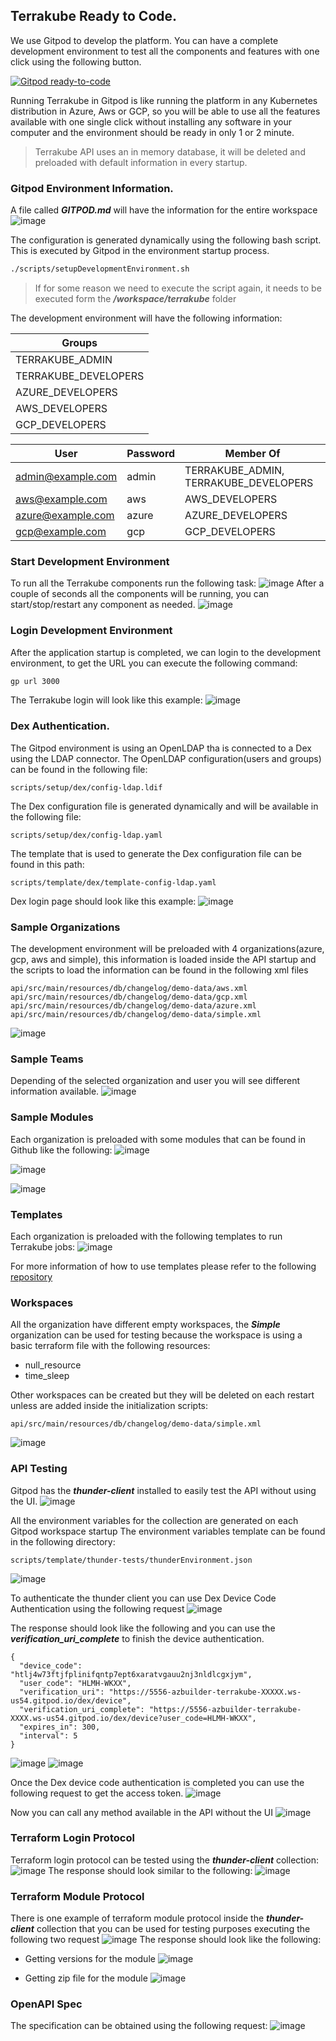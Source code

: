 ## Terrakube Ready to Code.

We use Gitpod to develop the platform. You can have a complete development environment to test all the components and features with one click using the following button.

[![Gitpod ready-to-code](https://img.shields.io/badge/Gitpod-ready--to--code-blue?logo=gitpod&style=flat-square)](https://gitpod.io/#https://github.com/AzBuilder/terrakube)

Running Terrakube in Gitpod is like running the platform in any Kubernetes distribution in Azure, Aws or GCP, so you will be able to use all the features available with one single click without installing any software in your computer and the environment should be ready in only 1 or 2 minute.

> Terrakube API uses an in memory database, it will be deleted and preloaded with default information in every startup.

### Gitpod Environment Information.

A file called ***GITPOD.md*** will have the information for the entire workspace
![image](https://user-images.githubusercontent.com/4461895/181385377-c25610e5-f39b-48f4-aa5c-3bfafce54794.png)

The configuration is generated dynamically using the following bash script. This is executed by Gitpod in the environment startup process.

```bash
./scripts/setupDevelopmentEnvironment.sh
```
> If for some reason we need to execute the script again, it needs to be executed form the ***/workspace/terrakube*** folder

The development environment will have the following information:

| Groups               | 
|----------------------|
| TERRAKUBE_ADMIN      | 
| TERRAKUBE_DEVELOPERS | 
| AZURE_DEVELOPERS     | 
| AWS_DEVELOPERS       | 
| GCP_DEVELOPERS       | 

| User              |  Password | Member Of                             |
|-------------------|-----------|---------------------------------------|
| admin@example.com | admin     | TERRAKUBE_ADMIN, TERRAKUBE_DEVELOPERS |
| aws@example.com   | aws       | AWS_DEVELOPERS                        |
| azure@example.com | azure     | AZURE_DEVELOPERS                      |
| gcp@example.com   | gcp       | GCP_DEVELOPERS                        |

### Start Development Environment
To run all the Terrakube components run the following task:
![image](https://user-images.githubusercontent.com/4461895/181374024-a8f546ba-dbf7-4ac9-a74b-04ff8759f165.png)
After a couple of seconds all the components will be running, you can start/stop/restart any component as needed.
![image](https://user-images.githubusercontent.com/4461895/181374080-c7486a32-b4f2-41d3-9112-5861e3fdc8d9.png)

### Login Development Environment
After the application startup is completed, we can login to the development environment, to get the URL you can execute the following command:
```bash
gp url 3000
```
The Terrakube login will look like this example:
![image](https://user-images.githubusercontent.com/4461895/181138967-401c142a-9366-4d1b-8506-1c667f5ab543.png)

### Dex Authentication.
The Gitpod environment is using an OpenLDAP tha is connected to a Dex using the LDAP connector.
The OpenLDAP configuration(users and groups) can be found in the following file:
```
scripts/setup/dex/config-ldap.ldif
```
The Dex configuration file is generated dynamically and will be available in the following file:
```
scripts/setup/dex/config-ldap.yaml
```  
The template that is used to generate the Dex configuration file can be found in this path:
```
scripts/template/dex/template-config-ldap.yaml
```
Dex login page should look like this example:
![image](https://user-images.githubusercontent.com/4461895/181138996-f6ae507f-c3cf-460a-bc12-60ed6cb2e159.png)

### Sample Organizations
The development environment will be preloaded with 4 organizations(azure, gcp, aws and simple), this information is loaded inside the API startup and the scripts to load the information can be found in the following xml files
```
api/src/main/resources/db/changelog/demo-data/aws.xml
api/src/main/resources/db/changelog/demo-data/gcp.xml
api/src/main/resources/db/changelog/demo-data/azure.xml
api/src/main/resources/db/changelog/demo-data/simple.xml
```
![image](https://user-images.githubusercontent.com/4461895/181139038-ff3c449a-7c4a-4346-b1d1-08a150b99307.png)

### Sample Teams
Depending of the selected organization and user you will see different information available.
![image](https://user-images.githubusercontent.com/4461895/181139272-3d73ece3-718c-43ec-aaaf-8cff7ddef227.png)

### Sample Modules
Each organization is preloaded with some modules that can be found in Github like the following:
![image](https://user-images.githubusercontent.com/4461895/181139092-c82fb7b1-6423-4159-ba74-8d842468ab75.png)

![image](https://user-images.githubusercontent.com/4461895/181139125-8cbe1cc8-9149-4ab7-bd5f-a5430bafb792.png)

![image](https://user-images.githubusercontent.com/4461895/181139149-a052e4b0-ad63-49f9-bb52-8dfbb1c54915.png)

### Templates
Each organization is preloaded with the following templates to run Terrakube jobs:
![image](https://user-images.githubusercontent.com/4461895/181139239-ee39bb71-e52d-43ca-b791-075701d4d9eb.png)

For more information of how to use templates please refer to the following [repository](https://github.com/AzBuilder/terrakube-extensions)

### Workspaces
All the organization have different empty workspaces, the ***Simple*** organization can be used for testing because the workspace is using a basic terraform file with the following resources:
- null_resource
- time_sleep

Other workspaces can be created but they will be deleted on each restart unless are added inside the initialization scripts:
```
api/src/main/resources/db/changelog/demo-data/simple.xml
```
![image](https://user-images.githubusercontent.com/4461895/181139337-624bdfcc-684b-4531-9cac-6cc6455232de.png)

### API Testing
Gitpod has the ***thunder-client*** installed to easily test the API without using the UI.
![image](https://user-images.githubusercontent.com/4461895/181368786-86e18f0f-f04a-49cd-a7c3-345329f2550e.png)

All the environment variables for the collection are generated on each Gitpod workspace startup
The environment variables template can be found in the following directory:
```
scripts/template/thunder-tests/thunderEnvironment.json
```
![image](https://user-images.githubusercontent.com/4461895/181370059-449ea154-ebff-4da7-b498-46cee1437f42.png)

To authenticate the thunder client you can use Dex Device Code Authentication using the following request
![image](https://user-images.githubusercontent.com/4461895/181369061-41cf588c-c5de-41cf-8c81-2d09ae34d416.png)

The response should look like the following and you can use the ***verification_uri_complete*** to finish the device authentication.
```
{
  "device_code": "htlj4w73ftjfplinifqntp7ept6xaratvgauu2nj3nldlcgxjym",
  "user_code": "HLMH-WKXX",
  "verification_uri": "https://5556-azbuilder-terrakube-XXXXX.ws-us54.gitpod.io/dex/device",
  "verification_uri_complete": "https://5556-azbuilder-terrakube-XXXX.ws-us54.gitpod.io/dex/device?user_code=HLMH-WKXX",
  "expires_in": 300,
  "interval": 5
}
```
![image](https://user-images.githubusercontent.com/4461895/181369527-9fe35c68-9753-4c59-886a-871795549a56.png)
![image](https://user-images.githubusercontent.com/4461895/181369588-5a9d26f5-bcf8-439c-8aaa-03ab2eff5a1f.png)

Once the Dex device code authentication is completed you can use the following request to get the access token.
![image](https://user-images.githubusercontent.com/4461895/181369778-e183a4d6-2506-4960-8824-08b66b4ee1c5.png)

Now you can call any method available in the API without the UI
![image](https://user-images.githubusercontent.com/4461895/181369869-eddae1d5-0b13-4e6a-b484-3fcefc665d4d.png)

### Terraform Login Protocol

Terraform login protocol can be tested using the ***thunder-client*** collection:
![image](https://user-images.githubusercontent.com/4461895/181377967-b0178cf5-9378-4305-a6c8-d516c6882f12.png)
The response should look similar to the following:
![image](https://user-images.githubusercontent.com/4461895/181378021-61ec1041-842c-4b58-bcb3-14df2aeb3ad3.png)

### Terraform Module Protocol

There is one example of terraform module protocol inside the ***thunder-client*** collection that you can be used for testing purposes executing the following two request
![image](https://user-images.githubusercontent.com/4461895/181378277-c58250be-1dec-4351-a91e-ae66e0417826.png)
The response should look like the following:

- Getting versions for the module
  ![image](https://user-images.githubusercontent.com/4461895/181378462-e2ddb743-5dfe-40f9-b780-db948635f237.png)

- Getting zip file for the module
  ![image](https://user-images.githubusercontent.com/4461895/181378504-39aa618f-2d5f-4873-a4c5-3c4e64795191.png)

### OpenAPI Spec
The specification can be obtained using the following request:
![image](https://user-images.githubusercontent.com/4461895/181378782-4cd46efc-a4ea-472f-9547-9e1d22cc91e5.png)
